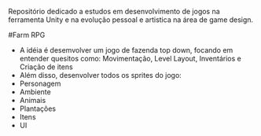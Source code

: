 Repositório dedicado a estudos em desenvolvimento de jogos na ferramenta Unity e na evolução pessoal e artistica na área de game design.


#Farm RPG 
- A idéia é desemvolver um jogo de fazenda top down, focando em entender quesitos como: Movimentação, Level Layout, Inventários e Criação de itens
- Além disso, desenvolver todos os sprites do jogo:
- Personagem
- Ambiente
- Animais
- Plantações
- Itens
- UI
